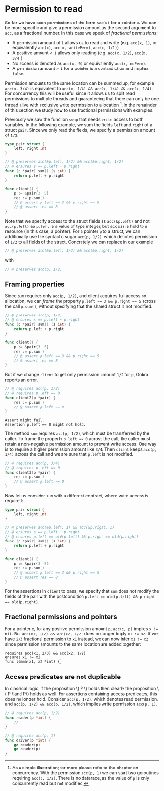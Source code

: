 # Permission to read

So far we have seen permissions of the form `acc(x)` for a pointer `x`.
We can be more specific and give a permission amount as the second argument to `acc`, as a fractional number.
In this case we speak of _fractional permissions_:
- A permission amount of `1` allows us to read and write (e.g. `acc(x, 1)`, or equivalently `acc(x)`, `acc(x, writePerm)`, `acc(x, 1/1)`)
- A positive amount `< 1` allows only reading (e.g. `acc(x, 1/2)`, `acc(x, 3/4)`)
- No access is denoted as `acc(x, 0)` or equivalently `acc(x, noPerm)`.
- A permission amount `> 1` for a pointer is a contradiction and implies `false`. <!-- not for predicates -->

Permission amounts to the same location can be summed up, for example `acc(x, 3/4)` is equivalent to `acc(x, 1/4) && acc(x, 1/4) && acc(x, 1/4)`.
For concurrency this will be useful since it allows us to split read permissions to multiple threads and guaranteeing that there can only be one thread alive with exclusive write permission to a location [^1].
In the remainder of this section we study how to use fractional permissions with examples.

Previously we saw the function `swap` that needs `write` access to both variables.
In the following example, we sum the fields `left` and `right` of a struct `pair`.
Since we only read the fields, we specify a permission amount of `1/2`.
``` go
type pair struct {
	left, right int
}

// @ preserves acc(&p.left, 1/2) && acc(&p.right, 1/2)
// @ ensures s == p.left + p.right
func (p *pair) sum() (s int) {
	return p.left + p.right
}

func client() {
	p := &pair{3, 5}
	res := p.sum()
	// @ assert p.left == 3 && p.right == 5
	// @ assert res == 8
}
```

Note that we specify access to the struct fields as `acc(&p.left)` and not `acc(p.left)` as `p.left` is a value of type integer, but access is held to a resource (in this case, a pointer).
For a pointer `p` to a struct, we can additionally use the syntactic sugar `acc(p, 1/2)`,
which denotes permission of `1/2` to all fields of the struct.
Concretely we can replace in our example
``` go
// @ preserves acc(&p.left, 1/2) && acc(&p.right, 1/2)`
```
with
``` go
// @ preserves acc(p, 1/2)
```

## Framing properties
<!-- Forgetting the second postcondition, functions like `dangerousSum` could satisfy this specification: -->
<!-- ``` go -->
<!-- // @ preserves acc(&p.left) && acc(&p.right) -->
<!-- // @ ensures s == p.left + p.right -->
<!-- func (p *pair) dangerousSum() (s int) { -->
<!--     p.left, p.right = 0, 0 -->
<!-- 	return 0 -->
<!-- } -->
<!-- ``` -->

Since `sum` requires only `acc(p, 1/2)`, and client acquires full access on allocation,
we can _frame_ the property `p.left == 3 && p.right == 5` across the call `p.sum()`, without specifying that the shared struct is not modified.
``` go
// @ preserves acc(p, 1/2)
// @ ensures s == p.left + p.right
func (p *pair) sum() (s int) {
	return p.left + p.right
}

func client() {
	p := &pair{3, 5}
	res := p.sum()
	// @ assert p.left == 3 && p.right == 5
	// @ assert res == 8
}
```
But if we change `client` to get only permission amount `1/2` for `p`, Gobra reports an error.
``` go
// @ requires acc(p, 1/2)
// @ requires p.left == 0
func client2(p *pair) {
	res := p.sum()
	// @ assert p.left == 0
}
```
``` text
Assert might fail. 
Assertion p.left == 0 might not hold.
```

The method `sum` requires `acc(p, 1/2)`, which must be transferred by the caller.
To frame the property `p.left == 0` across the call, the caller must retain a non-negative permission amount to prevent write access.
One way is to require a higher permission amount like `3/4`.
Then `client` keeps `acc(p, 1/4)` across the call and we are sure that `p.left` is not modified.
``` go
// @ requires acc(p, 3/4)
// @ requires p.left == 0
func client3(p *pair) {
	res := p.sum()
	// @ assert p.left == 0
}
```

Now let us consider `sum` with a different contract, where write access is required:
``` go
type pair struct {
	left, right int
}

// @ preserves acc(&p.left, 1) && acc(&p.right, 1)
// @ ensures s == p.left + p.right
// @ ensures p.left == old(p.left) && p.right == old(p.right)
func (p *pair) sum() (s int) {
	return p.left + p.right
}

func client() {
	p := &pair{3, 5}
	res := p.sum()
    // @ assert p.left == 3 && p.right == 5
	// @ assert res == 8
}
```
For the assertions in `client` to pass, we specify that `sum` does not modify the fields of the pair
with the postcondition `p.left == old(p.left) && p.right == old(p.right)`.

## Fractional permissions and pointers
For a pointer `x`, for any positive permission amount `p`, `acc(x, p)` implies `x != nil`.
But `acc(x1, 1/2) && acc(x2, 1/2)` does no longer imply `x1 != x2`.
If we have `2/3` fractional permission to `x1` instead, we can now infer `x1 != x2` 
since permission amounts to the same location are added together:
``` gobra
requires acc(x1, 2/3) && acc(x2, 1/2)
ensures x1 != x2
func lemma(x1, x2 *int) {}
```
<!-- (`x1 == x2 ==> acc(x1, 7/6)`) -->

## Access predicates are not duplicable
In classical logic, if the proposition \\( P \\) holds then clearly the proposition \\( P \land P\\) holds as well.
For assertions containing access predicates, this does no longer hold.
Consider `acc(p, 1/2)`, which denotes read permission, and `acc(p, 1/2) && acc(p, 1/2)`, which implies write permission `acc(p, 1)`.



[^1]: As a simple illustration; for more please refer to the chapter on concurrency.
With the permission `acc(p, 1)` we can start two goroutines requiring `acc(p, 1/2)`.
There is no datarace, as the value of `p` is only concurrently read but not modified.
``` go
// @ requires acc(p, 1/2)
func reader(p *int) {
	// ...
}

// @ requires acc(p, 1)
func driver(p *int) {
	go reader(p)
	go reader(p)
}
```
